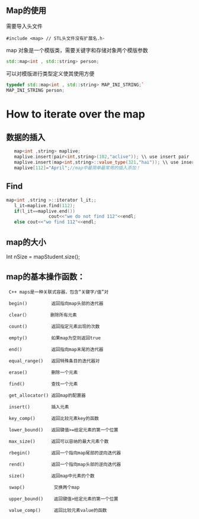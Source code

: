 ## Map的使用
需要导入头文件

```
#include <map> // STL头文件没有扩展名.h·
```
map 对象是一个模版类，需要关键字和存储对象两个模版参数
```cpp
std::map<int , std::string> person;
```
可以对模版进行类型定义使其使用方便
```cpp
typedef std::map<int , std::string> MAP_INI_STRING;`
MAP_INI_STRING person;
```
# How to iterate over the map

## 数据的插入

```cpp
   map<int ,string> maplive;  
   maplive.insert(pair<int,string>(102,"aclive")); \\ use insert pair 
   maplive.insert(map<int,string>::value_type(321,"hai")); \\ use insert, map<int,string>::valuetype(,)
   maplive[112]="April";//map中最简单最常用的插入添加！
```
## Find
``` cpp
map<int ,string >::iterator l_it;; 
   l_it=maplive.find(112);
   if(l_it==maplive.end())
                cout<<"we do not find 112"<<endl;
   else cout<<"wo find 112"<<endl;
```

## map的大小
Int nSize = mapStudent.size();

## map的基本操作函数：

     C++ maps是一种关联式容器，包含“关键字/值”对

     begin()         返回指向map头部的迭代器

     clear(）        删除所有元素

     count()         返回指定元素出现的次数

     empty()         如果map为空则返回true

     end()           返回指向map末尾的迭代器

     equal_range()   返回特殊条目的迭代器对

     erase()         删除一个元素

     find()          查找一个元素

     get_allocator() 返回map的配置器

     insert()        插入元素

     key_comp()      返回比较元素key的函数

     lower_bound()   返回键值>=给定元素的第一个位置

     max_size()      返回可以容纳的最大元素个数

     rbegin()        返回一个指向map尾部的逆向迭代器

     rend()          返回一个指向map头部的逆向迭代器

     size()          返回map中元素的个数

     swap()           交换两个map

     upper_bound()    返回键值>给定元素的第一个位置

     value_comp()     返回比较元素value的函数
     
     
